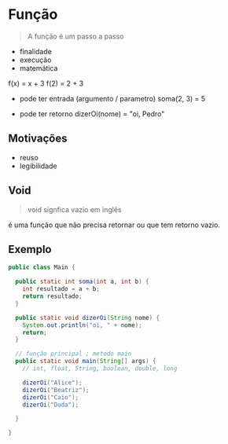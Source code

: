 # Função

> A função é um passo a passo

- finalidade
- execução
- matemática

f(x) = x + 3
f(2) = 2 + 3

- pode ter entrada (argumento / parametro)
  soma(2, 3) = 5

- pode ter retorno
  dizerOi(nome) = "oi, Pedro"

## Motivações

- reuso
- legibilidade

## Void

> void signfica vazio em inglês

é uma função que não precisa retornar ou que tem retorno vazio.

## Exemplo

```java
public class Main {

  public static int soma(int a, int b) {
    int resultado = a + b;
    return resultado;
  }

  public static void dizerOi(String nome) {
    System.out.println("oi, " + nome);
    return;
  }

  // função principal ; metodo main
  public static void main(String[] args) {
    // int, float, String, boolean, double, long

    dizerOi("Alice");
    dizerOi("Beatriz");
    dizerOi("Caio");
    dizerOi("Duda");

  }

}
```
